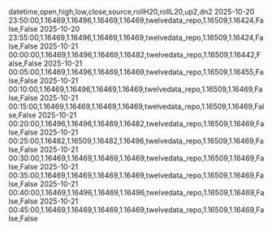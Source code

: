 datetime,open,high,low,close,source,rollH20,rollL20,up2,dn2
2025-10-20 23:50:00,1.16469,1.16496,1.16469,1.16469,twelvedata_repo,1.16509,1.16424,False,False
2025-10-20 23:55:00,1.16469,1.16496,1.16469,1.16469,twelvedata_repo,1.16509,1.16424,False,False
2025-10-21 00:00:00,1.16469,1.16496,1.16469,1.16482,twelvedata_repo,1.16509,1.16442,False,False
2025-10-21 00:05:00,1.16469,1.16496,1.16469,1.16469,twelvedata_repo,1.16509,1.16455,False,False
2025-10-21 00:10:00,1.16469,1.16496,1.16469,1.16469,twelvedata_repo,1.16509,1.16469,False,False
2025-10-21 00:15:00,1.16469,1.16469,1.16469,1.16469,twelvedata_repo,1.16509,1.16469,False,False
2025-10-21 00:20:00,1.16496,1.16496,1.16469,1.16482,twelvedata_repo,1.16509,1.16469,False,False
2025-10-21 00:25:00,1.16482,1.16509,1.16482,1.16496,twelvedata_repo,1.16509,1.16469,False,False
2025-10-21 00:30:00,1.16469,1.16469,1.16469,1.16469,twelvedata_repo,1.16509,1.16469,False,False
2025-10-21 00:35:00,1.16469,1.16469,1.16469,1.16469,twelvedata_repo,1.16509,1.16469,False,False
2025-10-21 00:40:00,1.16469,1.16496,1.16469,1.16496,twelvedata_repo,1.16509,1.16469,False,False
2025-10-21 00:45:00,1.16469,1.16469,1.16469,1.16469,twelvedata_repo,1.16509,1.16469,False,False
